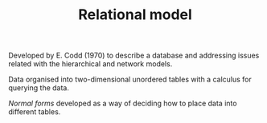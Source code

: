 ﻿---
backlinks:
- title: Functional dependencies
  url: /sense/computing/learning-cs/functional-dependencies.html
- title: ER modelling and SQL
  url: /sense/computing/learning-cs/er-modelling.html
tags:
- relational-model
- database-design
- computing
title: Relational model
type: note
---
Developed by E. Codd (1970) to describe a database and addressing issues related with the hierarchical and network models.

Data organised into two-dimensional unordered tables with a calculus for querying the data.

_Normal forms_ developed as a way of deciding how to place data into different tables.
